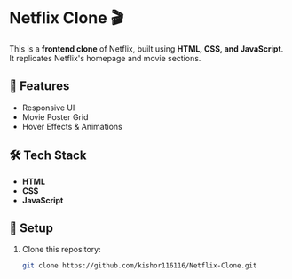 # Netflix Clone 🎬

This is a **frontend clone** of Netflix, built using **HTML, CSS, and JavaScript**. It replicates Netflix's homepage and movie sections.

## 🚀 Features
- Responsive UI
- Movie Poster Grid
- Hover Effects & Animations

## 🛠 Tech Stack
- **HTML**
- **CSS**
- **JavaScript**

## 📂 Setup
1. Clone this repository:
   ```bash
   git clone https://github.com/kishor116116/Netflix-Clone.git
